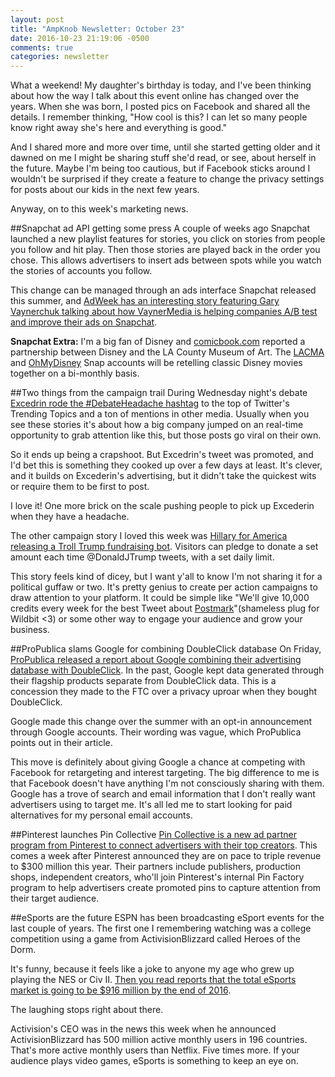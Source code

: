 ```yaml
---
layout: post
title: "AmpKnob Newsletter: October 23"
date: 2016-10-23 21:19:06 -0500
comments: true
categories: newsletter
---
```

What a weekend! My daughter's birthday is today, and I've been thinking about how the way I talk about this event online has changed over the years. When she was born, I posted pics on Facebook and shared all the details. I remember thinking, "How cool is this? I can let so many people know right away she's here and everything is good."

And I shared more and more over time, until she started getting older and it dawned on me I might be sharing stuff she'd read, or see, about herself in the future. Maybe I'm being too cautious, but if Facebook sticks around I wouldn't be surprised if they create a feature to change the privacy settings for posts about our kids in the next few years.

Anyway, on to this week's marketing news.

##Snapchat ad API getting some press
A couple of weeks ago Snapchat launched a new playlist features for stories, you click on stories from people you follow and hit play. Then those stories are played back in the order you chose. This allows advertisers to insert ads between spots while you watch the stories of accounts you follow.

This change can be managed through an ads interface Snapchat released this summer, and [AdWeek has an interesting story featuring Gary Vaynerchuk talking about how VaynerMedia is helping companies A/B test and improve their ads on Snapchat](http://www.adweek.com/news/technology/heres-how-brands-are-cashing-snapchats-long-awaited-api-174056).

**Snapchat Extra:** I'm a big fan of Disney and [comicbook.com](http://comicbook.com/2016/10/22/disney-and-lacma-team-up-to-retell-beauty-and-the-beast-using-sn/) reported a partnership between Disney and the LA County Museum of Art. The [LACMA](https://www.snapchat.com/add/lacma) and [OhMyDisney](https://www.snapchat.com/add/ohmydisney) Snap accounts will be retelling classic Disney movies together on a bi-monthly basis.

##Two things from the campaign trail
During Wednesday night's debate [Excedrin rode the #DebateHeadache hashtag](http://money.cnn.com/2016/10/19/technology/excedrin-debate-tweet/) to the top of Twitter's Trending Topics and a ton of mentions in other media. Usually when you see these stories it's about how a big company jumped on an real-time opportunity to grab attention like this, but those posts go viral on their own.

So it ends up being a crapshoot. But Excedrin's tweet was promoted, and I'd bet this is something they cooked up over a few days at least. It's clever, and it builds on Excederin's advertising, but it didn't take the quickest wits or require them to be first to post.

I love it! One more brick on the scale pushing people to pick up Excederin when they have a headache.

The other campaign story I loved this week was [Hillary for America releasing a Troll Trump fundraising bot](https://www.cnet.com/news/hillary-trolls-trump-raises-money-each-time-he-tweets/). Visitors can pledge to donate a set amount each time @DonaldJTrump tweets, with a set daily limit.

This story feels kind of dicey, but I want y'all to know I'm not sharing it for a political guffaw or two. It's pretty genius to create per action campaigns to draw attention to your platform. It could be simple like "We'll give 10,000 credits every week for the best Tweet about [Postmark](https://www.cnet.com/news/hillary-trolls-trump-raises-money-each-time-he-tweets/)"(shameless plug for Wildbit <3) or some other way to engage your audience and grow your business.

##ProPublica slams Google for combining DoubleClick database
On Friday, [ProPublica released a report about Google combining their advertising database with DoubleClick](https://www.propublica.org/article/google-has-quietly-dropped-ban-on-personally-identifiable-web-tracking). In the past, Google kept data generated through their flagship products separate from DoubleClick data. This is a concession they made to the FTC over a privacy uproar when they bought DoubleClick.

Google made this change over the summer with an opt-in announcement through Google accounts. Their wording was vague, which ProPublica points out in their article.

This move is definitely about giving Google a chance at competing with Facebook for retargeting and interest targeting. The big difference to me is that Facebook doesn't have anything I'm not consciously sharing with them. Google has a trove of search and email information that I don't really want advertisers using to target me. It's all led me to start looking for paid alternatives for my personal email accounts.

##Pinterest launches Pin Collective
[Pin Collective is a new ad partner program from Pinterest to connect advertisers with their top creators](https://business.pinterest.com/en/blog/introducing-pin-collective-group-expert-pinterest-creators). This comes a week after Pinterest announced they are on pace to triple revenue to $300 million this year. Their partners include publishers, production shops, independent creators, who'll join Pinterest's internal Pin Factory program to help advertisers create promoted pins to capture attention from their target audience.

##eSports are the future
ESPN has been broadcasting eSport events for the last couple of years. The first one I remembering watching was a college competition using a game from ActivisionBlizzard called Heroes of the Dorm.

It's funny, because it feels like a joke to anyone my age who grew up playing the NES or Civ II. [Then you read reports that the total eSports market is going to be $916 million by the end of 2016](http://www.cnbc.com/2016/05/09/the-esports-industry-is-about-to-boom-advertisers-want-in.html).

The laughing stops right about there.

Activision's CEO was in the news this week when he announced ActivisionBlizzard has 500 million active monthly users in 196 countries. That's more active monthly users than Netflix. Five times more. If your audience plays video games, eSports is something to keep an eye on.
